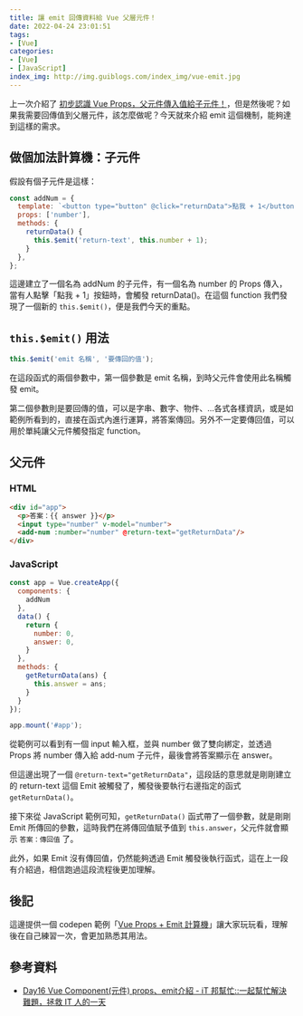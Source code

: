 ```yaml
---
title: 讓 emit 回傳資料給 Vue 父層元件！
date: 2022-04-24 23:01:51
tags:
- [Vue]
categories:
- [Vue]
- [JavaScript]
index_img: http://img.guiblogs.com/index_img/vue-emit.jpg
---
```


上一次介紹了 [初步認識 Vue Props，父元件傳入值給子元件！](https://guiblogs.com/vue-props/)，但是然後呢？如果我需要回傳值到父層元件，該怎麼做呢？今天就來介紹 emit 這個機制，能夠達到這樣的需求。

<!-- more -->

## 做個加法計算機：子元件

假設有個子元件是這樣：

``` javascript
const addNum = {
  template: `<button type="button" @click="returnData">點我 + 1</button>`,
  props: ['number'],
  methods: {
    returnData() {
      this.$emit('return-text', this.number + 1);
    }
  },
};
```

這邊建立了一個名為 addNum 的子元件，有一個名為 number 的 Props 傳入，當有人點擊「點我 + 1」按鈕時，會觸發 returnData()。在這個 function 我們發現了一個新的 `this.$emit()`，便是我們今天的重點。

## `this.$emit()` 用法

``` JavaScript
this.$emit('emit 名稱', '要傳回的值');
```

在這段函式的兩個參數中，第一個參數是 emit 名稱，到時父元件會使用此名稱觸發 emit。

第二個參數則是要回傳的值，可以是字串、數字、物件、...各式各樣資訊，或是如範例所看到的，直接在函式內進行運算，將答案傳回。另外不一定要傳回值，可以用於單純讓父元件觸發指定 function。

## 父元件

### HTML

``` HTML
<div id="app">
  <p>答案：{{ answer }}</p>
  <input type="number" v-model="number">
  <add-num :number="number" @return-text="getReturnData"/>
</div>
```

### JavaScript

``` JavaScript
const app = Vue.createApp({
  components: {
    addNum
  },
  data() {
    return {
      number: 0,
      answer: 0,
    }
  },
  methods: {
    getReturnData(ans) {
      this.answer = ans;
    }
  }
});

app.mount('#app');
```

從範例可以看到有一個 input 輸入框，並與 number 做了雙向綁定，並透過 Props 將 number 傳入給 add-num 子元件，最後會將答案顯示在 answer。

但這邊出現了一個 `@return-text="getReturnData"`，這段話的意思就是剛剛建立的 return-text 這個 Emit 被觸發了，觸發後要執行右邊指定的函式 `getReturnData()`。

接下來從 JavaScript 範例可知，`getReturnData()` 函式帶了一個參數，就是剛剛 Emit 所傳回的參數，這時我們在將傳回值賦予值到 `this.answer`，父元件就會顯示 `答案：傳回值` 了。

此外，如果 Emit 沒有傳回值，仍然能夠透過 Emit 觸發後執行函式，這在上一段有介紹過，相信跑過這段流程後更加理解。

## 後記

這邊提供一個 codepen 範例「[Vue Props + Emit 計算機](https://codepen.io/guitimliu/pen/yLpdjgQ)」讓大家玩玩看，理解後在自己練習一次，會更加熟悉其用法。

## 參考資料

* [Day16 Vue Component(元件) props、emit介紹 - iT 邦幫忙::一起幫忙解決難題，拯救 IT 人的一天](https://ithelp.ithome.com.tw/articles/10223518)